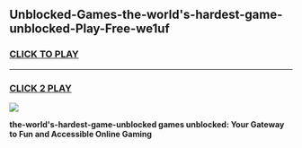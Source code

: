 
## Unblocked-Games-the-world's-hardest-game-unblocked-Play-Free-we1uf
<h3>
<a href="https://premium76.site?title=the-world's-hardest-game-unblocked&ref=23A">CLICK TO PLAY</a></h3>
<hr>

<h3>
<a href="https://premium76.site?title=the-world's-hardest-game-unblocked&ref=23A">CLICK 2 PLAY</a>
  
</h3>

<a href="https://premium76.site?title=the-world's-hardest-game-unblocked&ref=23A"><img src="https://clearcache.store/games.png"></a>


**the-world's-hardest-game-unblocked games unblocked: Your Gateway to Fun and Accessible Online Gaming**
